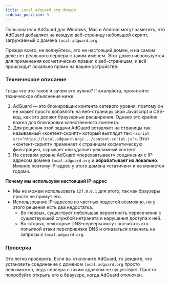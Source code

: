 ```yaml
---
title: Local.adguard.org domain
sidebar_position: 3
---
```


Пользователи AdGuard для Windows, Mac и Android могут заметить, что AdGuard добавляет на каждую веб-страницу небольшой скрипт, загружаемый с домена `local.adguard.org`.

Прежде всего, не волнуйтесь, это не настоящий домен, и на самом деле нет реального сервера с таким именем. Этот домен используется для применения косметических правил к веб-страницам, и всё происходит локально прямо на вашем устройстве.

### Техническое описание

Тогда что это такое и зачем это нужно? Пожалуйста, прочитайте техническое объяснение ниже.

1. AdGuard — это блокировщик контента сетевого уровня, поэтому он не может просто добавлять на веб-страницы свой Javascript и CSS-код, как это делают браузерные расширения. Однако это крайне важно для блокировки качественного контента.
2. Для решения этой задачи AdGuard вставляет на страницы так называемый «контент-скрипт» который выглядит так: `<script src="https://local.adguard.org/.../content-script.js">`. Этот «контент-скрипт» применяет к страницам косметическую фильтрацию, скрывает или удаляет рекламный контент.
3. На сетевом уровне AdGuard «перехватывает» соединения с IP-адресом домена `local.adguard.org` и **обрабатывает их локально**. Именно поэтому IP-адрес у этого домена «статичен» и не меняется годами.

**Почему мы используем настоящий IP-адрес**

* Мы не можем использовать `127.0.0.1` для этого, так как браузеры просто не примут его.
* Использование IP-адресов из частных подсетей возможно, но у этого решения есть два недостатка.
    * Во-первых, существует небольшая вероятность пересечения с существующей службой интранета и нарушения доступа к ней.
    * Во-вторых, некоторые DNS-серверы могут посчитать это попыткой атаки перепривязки DNS и отказаться отвечать на запросы к `local.adguard.org`.

### Проверка

Это легко проверить. Если вы отключите AdGuard, то увидите, что установить соединение с доменом `local.adguard.org` просто невозможно, ведь сервера с таким адресом не существует. Просто попробуйте открыть его в браузере, когда AdGuard отключен.